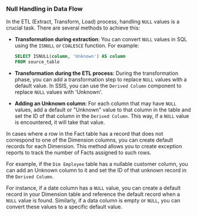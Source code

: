 ### Null Handling in Data Flow

In the ETL (Extract, Transform, Load) process, handling `NULL` values is a crucial task. There are several methods to achieve this:

- **Transformation during extraction**: You can convert `NULL` values in SQL using the `ISNULL` or `COALESCE` function. For example:
   ```sql
   SELECT ISNULL(column, 'Unknown') AS column
   FROM source_table
   ```

- **Transformation during the ETL process**: During the transformation phase, you can add a transformation step to replace `NULL` values with a default value. In SSIS, you can use the `Derived Column` component to replace `NULL` values with 'Unknown'.

- **Adding an Unknown column**: For each column that may have `NULL` values, add a default or "Unknown" value to that column in the table and set the ID of that column in the `Derived Column`. This way, if a `NULL` value is encountered, it will take that value.

In cases where a row in the Fact table has a record that does not correspond to one of the Dimension columns, you can create default records for each Dimension. This method allows you to create exception reports to track the number of Facts assigned to such rows.

For example, if the `Dim Employee` table has a nullable customer column, you can add an Unknown column to it and set the ID of that unknown record in the `Derived Column`.

For instance, if a date column has a `NULL` value, you can create a default record in your Dimension table and reference the default record when a `NULL` value is found. Similarly, if a data column is empty or `NULL`, you can convert these values to a specific default value.
